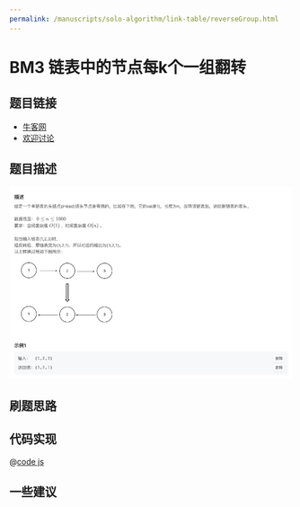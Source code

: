 ```yaml
---
permalink: /manuscripts/solo-algorithm/link-table/reverseGroup.html
---
```

# BM3 链表中的节点每k个一组翻转

## 题目链接

- [牛客网](https://www.nowcoder.com/practice/75e878df47f24fdc9dc3e400ec6058ca)
- [欢迎讨论]()

## 题目描述

![反转链表.png](../images/reverseList.png)



## 刷题思路

## 代码实现

@[code js](@code/algorithm/interview-101/reverseGroup.js)


## 一些建议